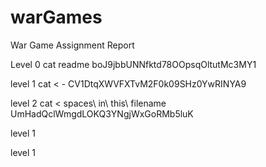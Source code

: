 # warGames
War Game Assignment Report

Level 0
cat readme
boJ9jbbUNNfktd78OOpsqOltutMc3MY1


level 1
cat < -
CV1DtqXWVFXTvM2F0k09SHz0YwRINYA9

level 2
cat < spaces\ in\ this\ filename
UmHadQclWmgdLOKQ3YNgjWxGoRMb5luK

level 1

level 1



